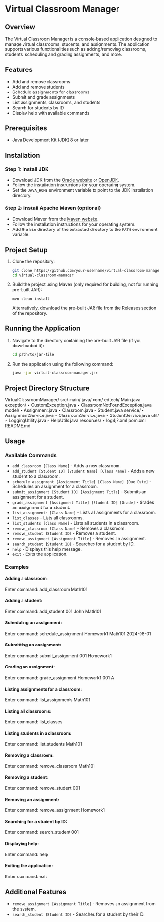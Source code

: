 # Virtual Classroom Manager

## Overview
The Virtual Classroom Manager is a console-based application designed to manage virtual classrooms, students, and assignments. The application supports various functionalities such as adding/removing classrooms, students, scheduling and grading assignments, and more.

## Features
- Add and remove classrooms
- Add and remove students
- Schedule assignments for classrooms
- Submit and grade assignments
- List assignments, classrooms, and students
- Search for students by ID
- Display help with available commands

## Prerequisites
- Java Development Kit (JDK) 8 or later

## Installation

### Step 1: Install JDK
- Download JDK from the [Oracle website](https://www.oracle.com/java/technologies/javase-jdk8-downloads.html) or [OpenJDK](https://openjdk.java.net/).
- Follow the installation instructions for your operating system.
- Set the `JAVA_HOME` environment variable to point to the JDK installation directory.

### Step 2: Install Apache Maven (optional)
- Download Maven from the [Maven website](https://maven.apache.org/download.cgi).
- Follow the installation instructions for your operating system.
- Add the `bin` directory of the extracted directory to the `PATH` environment variable.

## Project Setup
1. Clone the repository:
    ```sh
    git clone https://github.com/your-username/virtual-classroom-manager.git
    cd virtual-classroom-manager
    ```

2. Build the project using Maven (only required for building, not for running pre-built JAR):
    ```sh
    mvn clean install
    ```
   Alternatively, download the pre-built JAR file from the Releases section of the repository.

## Running the Application
1. Navigate to the directory containing the pre-built JAR file (if you downloaded it):
    ```sh
    cd path/to/jar-file
    ```

2. Run the application using the following command:
    ```sh
    java -jar virtual-classroom-manager.jar
    ```

## Project Directory Structure

VirtualClassroomManager/
  src/
    main/
      java/
        com/
          edtech/
            Main.java
            exception/
              ‣ CustomException.java
              ‣ ClassroomNotFoundException.java
            model/
              ‣ Assignment.java
              ‣ Classroom.java
              ‣ Student.java
            service/
              ‣ AssignmentService.java
              ‣ ClassroomService.java
              ‣ StudentService.java
            util/
              ‣ LoggingUtility.java
              ‣ HelpUtils.java
      resources/
        ‣ log4j2.xml
  pom.xml
  README.md


## Usage
### Available Commands
- `add_classroom [Class Name]` - Adds a new classroom.
- `add_student [Student ID] [Student Name] [Class Name]` - Adds a new student to a classroom.
- `schedule_assignment [Assignment Title] [Class Name] [Due Date]` - Schedules an assignment for a classroom.
- `submit_assignment [Student ID] [Assignment Title]` - Submits an assignment for a student.
- `grade_assignment [Assignment Title] [Student ID] [Grade]` - Grades an assignment for a student.
- `list_assignments [Class Name]` - Lists all assignments for a classroom.
- `list_classes` - Lists all classrooms.
- `list_students [Class Name]` - Lists all students in a classroom.
- `remove_classroom [Class Name]` - Removes a classroom.
- `remove_student [Student ID]` - Removes a student.
- `remove_assignment [Assignment Title]` - Removes an assignment.
- `search_student [Student ID]` - Searches for a student by ID.
- `help` - Displays this help message.
- `exit` - Exits the application.

### Examples

#### Adding a classroom:
Enter command: add_classroom Math101

#### Adding a student:
Enter command: add_student 001 John Math101

#### Scheduling an assignment:
Enter command: schedule_assignment Homework1 Math101 2024-08-01

#### Submitting an assignment:
Enter command: submit_assignment 001 Homework1

#### Grading an assignment:
Enter command: grade_assignment Homework1 001 A

#### Listing assignments for a classroom:
Enter command: list_assignments Math101

#### Listing all classrooms:
Enter command: list_classes

#### Listing students in a classroom:
Enter command: list_students Math101

#### Removing a classroom:
Enter command: remove_classroom Math101

#### Removing a student:
Enter command: remove_student 001

#### Removing an assignment:
Enter command: remove_assignment Homework1

#### Searching for a student by ID:
Enter command: search_student 001

#### Displaying help:
Enter command: help

#### Exiting the application:
Enter command: exit

## Additional Features
- `remove_assignment [Assignment Title]` - Removes an assignment from the system.
- `search_student [Student ID]` - Searches for a student by their ID.

